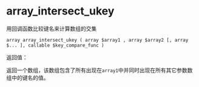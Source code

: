 # array\_intersect\_ukey

用回调函数比较键名来计算数组的交集

```
array array_intersect_ukey ( array $array1 , array $array2 [, array $... ], callable $key_compare_func )
```

返回值：

返回一个数组，该数组包含了所有出现在`array1`中并同时出现在所有其它参数数组中的键名的值。



